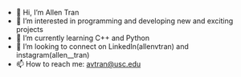 - 👋 Hi, I’m Allen Tran
- 👀 I’m interested in programming and developing new and exciting projects
- 🌱 I’m currently learning C++ and Python
- 💞️ I’m looking to connect on LinkedIn(allenvtran) and instagram(allen__tran)
- 📫 How to reach me: avtran@usc.edu

<!---
allenvtran/allenvtran is a ✨ special ✨ repository because its `README.md` (this file) appears on your GitHub profile.
You can click the Preview link to take a look at your changes.
--->
